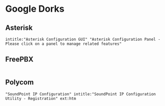 # Google Dorks

## Asterisk

```
intitle:"Asterisk Configuration GUI" "Asterisk Configuration Panel - Please click on a panel to manage related features"
```

## FreePBX

```

```

## Polycom

```
"SoundPoint IP Configuration" intitle:"SoundPoint IP Configuration Utility - Registration" ext:htm
```